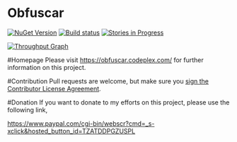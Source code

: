 Obfuscar
========

[![NuGet Version](https://img.shields.io/nuget/v/Obfuscar.svg?style=flat-square)](https://www.nuget.org/packages/Obfuscar/)
[![Build status](https://img.shields.io/appveyor/ci/lextm/obfuscar/master.svg?label=apvejor&style=flat-square)](https://ci.appveyor.com/project/lextm/obfuscar)
[![Stories in Progress](https://img.shields.io/waffle/label/lextm/obfuscar/in%20progress.svg?style=flat-square)](http://waffle.io/lextm/obfuscar) 

[![Throughput Graph](https://graphs.waffle.io/lextm/obfuscar/throughput.svg?style=flat-square)](https://waffle.io/lextm/obfuscar/metrics/throughput) 

#Homepage
Please visit https://obfuscar.codeplex.com/ for further information on this project.

#Contribution
Pull requests are welcome, but make sure you <a href="https://www.clahub.com/agreements/lextm/obfuscar">sign the Contributor License Agreement</a>.

#Donation
If you want to donate to my efforts on this project, please use the following link,

https://www.paypal.com/cgi-bin/webscr?cmd=_s-xclick&hosted_button_id=TZATDDPGZUSPL
